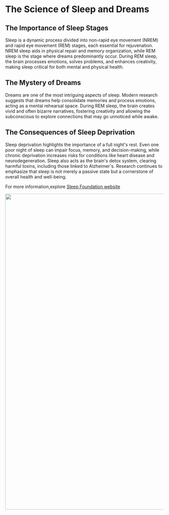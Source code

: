 <!DOCTYPE html>
<html lang="en">
<head>
    <meta charset="UTF-8">
    <meta name="viewport" content="width=device-width, initial-scale=1.0">
    <title> Interesting information on Sleep and Dreams </title>
</head>
<body>
<h1> The Science of Sleep and Dreams </h1>
<h2> The Importance of Sleep Stages </h2>
<p>
    Sleep is a dynamic process divided into non-rapid eye movement (NREM) and rapid eye movement (REM) stages,
    each essential for rejuvenation. NREM sleep aids in physical repair and memory organization, while REM sleep
    is the stage where dreams predominantly occur. During REM sleep, the brain processes emotions, solves problems,
    and enhances creativity, making sleep critical for both mental and physical health.
</p>
<h2> The Mystery of Dreams </h2>
<p>
    Dreams are one of the most intriguing aspects of sleep. Modern research suggests that dreams help
    consolidate memories and process emotions, acting as a mental rehearsal space. During REM sleep, the brain
    creates vivid and often bizarre narratives, fostering creativity and allowing the subconscious to explore
    connections that may go unnoticed while awake.
</p>
<h2> The Consequences of Sleep Deprivation </h2>
<p>
    Sleep deprivation highlights the importance of a full night's rest. Even one poor night of sleep can impair
    focus, memory, and decision-making, while chronic deprivation increases risks for conditions like heart disease
    and neurodegeneration. Sleep also acts as the brain's detox system, clearing harmful toxins, including those
    linked to Alzheimer's. Research continues to emphasize that sleep is not merely a passive state but a
    cornerstone of overall health and well-being.
</p>

<p> For more information,explore <a href="https://www.sleepfoundation.org/" target="_blank">
    Sleep Foundation website</a></p>
<!---- Image ---->
<img src="https://www.bing.com/images/search?view=detailV2&ccid=dE6VavCp&id=8661CFEFFCACF0937C46E52095565CEB6B2BA5D7&thid=OIP.dE6VavCp1Qx1KX83x1ZBUgHaEK&mediaurl=https%3a%2f%2fget.pxhere.com%2fphoto%2flight-car-atmosphere-red-vehicle-studio-auto-side-view-automotive-sports-car-muscle-car-supercar-sporty-design-chevrolet-coupe-martin-mood-dare-pkw-presentation-nobel-body-aston-dynamics-passengers-cars-model-car-concept-car-land-vehicle-automobile-make-automotive-design-performance-car-chevrolet-corvette-c6-zr1-1037860.jpg&cdnurl=https%3a%2f%2fth.bing.com%2fth%2fid%2fR.744e956af0a9d50c75297f37c7564152%3frik%3d16Ura%252btcVpUg5Q%26pid%3dImgRaw%26r%3d0&exph=3744&expw=6656&q=car+&simid=608053622147664353&FORM=IRPRST&ck=C4D80B8CF35C717E6AC10287DC3F4AF5&selectedIndex=18&itb=0" width="1000">

</body>
</html>
